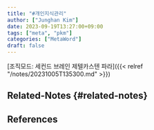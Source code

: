 ```yaml
---
title: "#개인지식관리"
author: ["Junghan Kim"]
date: 2023-09-19T13:27:00+09:00
tags: ["meta", "pkm"]
categories: ["MetaWord"]
draft: false
---
```


[조직모드: 세컨드 브레인 제텔카스텐 파라]({{< relref "/notes/20231005T135300.md" >}})


## Related-Notes {#related-notes}

## References

<style>.csl-entry{text-indent: -1.5em; margin-left: 1.5em;}</style><div class="csl-bib-body">
</div>
